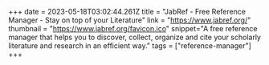 +++
date = 2023-05-18T03:02:44.261Z
title = "JabRef - Free Reference Manager - Stay on top of your Literature"
link = "https://www.jabref.org/"
thumbnail = "https://www.jabref.org/favicon.ico"
snippet="A free reference manager that helps you to discover, collect, organize and cite your scholarly literature and research in an efficient way."
tags = ["reference-manager"]
+++
